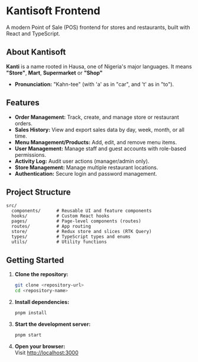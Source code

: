 # Kantisoft Frontend

A modern Point of Sale (POS) frontend for stores and restaurants, built with React and TypeScript.

## About Kantisoft

**Kanti** is a name rooted in Hausa, one of Nigeria's major languages. It means **"Store"**, **Mart**, **Supermarket**
or **"Shop"**

- **Pronunciation:** "Kahn-tee" (with 'a' as in "car", and 't' as in "to").

## Features

- **Order Management:** Track, create, and manage store or restaurant orders.
- **Sales History:** View and export sales data by day, week, month, or all time.
- **Menu Management/Products:** Add, edit, and remove menu items.
- **User Management:** Manage staff and guest accounts with role-based permissions.
- **Activity Log:** Audit user actions (manager/admin only).
- **Store Management:** Manage multiple restaurant locations.
- **Authentication:** Secure login and password management.

## Project Structure

```
src/
  components/      # Reusable UI and feature components
  hooks/           # Custom React hooks
  pages/           # Page-level components (routes)
  routes/          # App routing
  store/           # Redux store and slices (RTK Query)
  types/           # TypeScript types and enums
  utils/           # Utility functions
```

## Getting Started

1. **Clone the repository:**

    ```bash
    git clone <repository-url>
    cd <repository-name>
    ```

2. **Install dependencies:**

    ```bash
    pnpm install
    ```

3. **Start the development server:**

    ```bash
    pnpm start
    ```

4. **Open your browser:**  
   Visit [http://localhost:3000](http://localhost:3000)

<!-- ## Contributing

Contributions are welcome! Please open an issue or submit a pull request.

## License

MIT License -->
